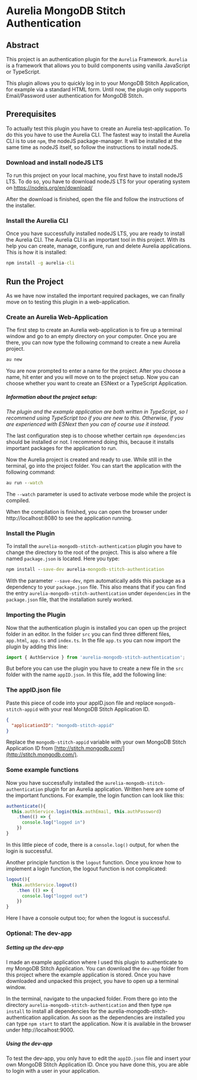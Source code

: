 # Aurelia MongoDB Stitch Authentication
## Abstract
This project is an authentication plugin for the `Aurelia` Framework. `Aurelia` is a framework that allows you to build components using vanilla JavaScript or TypeScript.

This plugin allows you to quickly log in to your MongoDB Stitch Application, for example via a standard HTML form. Until now, the plugin only supports Email/Password user authentication for MongoDB Stitch.

## Prerequisites
To actually test this plugin you have to create an Aurelia test-application. To do this you have to use the Aurelia CLI. The fastest way to install the Aurelia CLI is to use `npm`, the nodeJS package-manager. It will be installed at the same time as nodeJS itself, so follow the instructions to install nodeJS.

### Download and install nodeJS LTS
To run this project on your local machine, you first have to install nodeJS LTS.
To do so, you have to download nodeJS LTS for your operating system on https://nodejs.org/en/download/

After the download is finished, open the file and follow the instructions of the installer.

### Install the Aurelia CLI
Once you have successfully installed nodeJS LTS, you are ready to install the Aurelia CLI. The Aurelia CLI is an important tool in this project. With its help you can create, manage, configure, run and delete Aurelia applications.
This is how it is installed:
```cmd
npm install -g aurelia-cli
```

## Run the Project
As we have now installed the important required packages, we can finally move on to testing this plugin in a web-application.

### Create an Aurelia Web-Application
The first step to create an Aurelia web-application is to fire up a terminal window and go to an empty directory on your computer. Once you are there, you can now type the following command to create a new Aurelia project.

```cmd
au new
```
You are now prompted to enter a name for the project. After you choose a name, hit enter and you will move on to the project setup. Now you can choose whether you want to create an ESNext or a TypeScript Application.

##### _Information about the project setup:_
_The plugin and the example application are both written in TypeScript, so I recommend using TypeScript too if you are new to this. Otherwise, if you are experienced with ESNext then you can of course use it instead._

The last configuration step is to choose whether certain `npm dependencies` should be installed or not. I recommend doing this, because it installs important packages for the application to run.

Now the Aurelia project is created and ready to use. While still in the terminal, go into the project folder. You can start the application with the following command:
```cmd
au run --watch
```
The `--watch` parameter is used to activate verbose mode while the project is compiled.

When the compilation is finished, you can open the browser under http://localhost:8080 to see the application running.

### Install the Plugin
To install the `aurelia-mongodb-stitch-authentication` plugin you have to change the directory to the root of the project. This is also where a file named `package.json` is located. Here you type:
```cmd
npm install --save-dev aurelia-mongodb-stitch-authentication
```
With the parameter `--save-dev`, npm automatically adds this package as a dependency to your `package.json` file.
This also means that if you can find the entry `aurelia-mongodb-stitch-authentication` under `dependencies` in the `package.json` file, that the installation surely worked.

### Importing the Plugin
Now that the authentication plugin is installed you can open up the project folder in an editor. In the folder `src` you can find three different files, `app.html`, `app.ts` and `index.ts`. In the file `app.ts` you can now import the plugin by adding this line:
```ts
import { AuthService } from 'aurelia-mongodb-stitch-authentication';
```
But before you can use the plugin you have to create a new file in the `src` folder with the name `appID.json`. In this file, add the following line:

### The appID.json file
Paste this piece of code into your appID.json file and replace `mongodb-stitch-appid` with your real MongoDB Stitch Application ID.
```json
{
  "applicationID": "mongodb-stitch-appid"
}
```
Replace the `mongodb-stitch-appid` variable with your own MongoDB Stitch Application ID from [http://stitch.mongodb.com/](http://stitch.mongodb.com/).

### Some example functions
Now you have successfully installed the `aurelia-mongodb-stitch-authentication` plugin for an Aurelia application. Written here are some of the important functions. For example, the login function can look like this:
```ts
authenticate(){
  this.authService.login(this.authEmail, this.authPassword)
    .then(() => {
      console.log("logged in")
    })
}
```
In this little piece of code, there is a `console.log()` output, for when the login is successful.

Another principle function is the `logout` function. Once you know how to implement a login function, the logout function is not complicated:
```ts
logout(){
  this.authService.logout()
    .then (() => {
      console.log("logged out")
    })
}
```
Here I have a console output too; for when the logout is successful.

### Optional: The dev-app
##### Setting up the dev-app
I made an example application where I used this plugin to authenticate to my MongoDB Stitch Application. You can download the `dev-app` folder from this project where the example application is stored. Once you have downloaded and unpacked this project, you have to open up a terminal window.

In the terminal, navigate to the unpacked folder.
From there go into the directory `aurelia-mongodb-stitch-authentication` and then type `npm install` to install all dependencies for the aurelia-mongodb-stitch-authentication application. As soon as the dependencies are installed you can type `npm start` to start the application. Now it is available in the browser under http://localhost:9000.

##### Using the dev-app
To test the dev-app, you only have to edit the `appID.json` file and insert your own MongoDB Stitch Application ID. Once you have done this, you are able to login with a user in your application.
